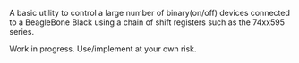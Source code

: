 A basic utility to control a large number of binary(on/off) devices connected to a BeagleBone Black using a chain of shift registers such as the 74xx595 series.

Work in progress. Use/implement at your own risk.

